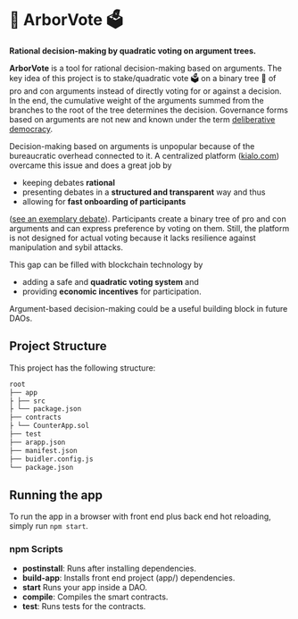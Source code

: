 # 🌳 ArborVote 🗳
**Rational decision-making by quadratic voting on argument trees.**

**ArborVote** is a tool for rational decision-making based on arguments.
The key idea of this project is to stake/quadratic vote 🗳 on a binary tree 🌳 of pro and con arguments instead of directly voting for or against a decision.
In the end, the cumulative weight of the arguments summed from the branches to the root of the tree determines the decision.
Governance forms  based on arguments are not new and known under the term [deliberative democracy](https://en.wikipedia.org/wiki/Deliberative_democracy).

Decision-making based on arguments is unpopular because of the bureaucratic overhead connected to it. 
A centralized platform ([kialo.com](https://www.kialo.com)) overcame this issue and does a great job by
* keeping debates **rational**
* presenting debates in a **structured and transparent** way and thus 
* allowing for **fast onboarding of participants** 

([see an exemplary debate](https://www.kialo.com/humans-should-act-to-fight-climate-change-4540)). 
Participants create a binary tree of pro and con arguments and can express preference by voting on them.
Still, the platform is not designed for actual voting because it lacks resilience against manipulation and sybil attacks.

This gap can be filled with blockchain technology by
* adding a safe and **quadratic voting system** and 
* providing **economic incentives** for participation.

Argument-based decision-making could be a useful building block in future DAOs.

## Project Structure

This project has the following structure:

```md
root
├── app
├ ├── src
├ └── package.json
├── contracts
├ └── CounterApp.sol
├── test
├── arapp.json
├── manifest.json
├── buidler.config.js
└── package.json
```

## Running the app

To run the app in a browser with front end plus back end hot reloading, simply run `npm start`.


### npm Scripts

- **postinstall**: Runs after installing dependencies.
- **build-app**: Installs front end project (app/) dependencies.
- **start** Runs your app inside a DAO.
- **compile**: Compiles the smart contracts.
- **test**: Runs tests for the contracts.
